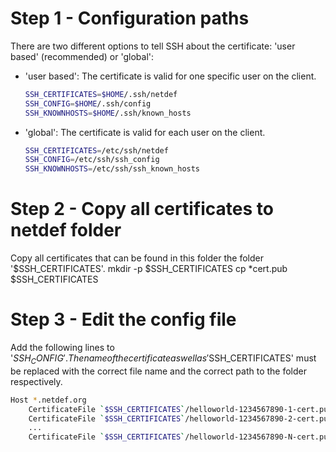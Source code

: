 # Step 1 - Configuration paths
There are two different options to tell SSH about the certificate: 'user based' (recommended)  or 'global':

* 'user based': The certificate is valid for one specific user on the client.
    ```bash
    SSH_CERTIFICATES=$HOME/.ssh/netdef
    SSH_CONFIG=$HOME/.ssh/config
    SSH_KNOWNHOSTS=$HOME/.ssh/known_hosts
    ```

* 'global': The certificate is valid for each user on the client.
    ```bash
    SSH_CERTIFICATES=/etc/ssh/netdef
    SSH_CONFIG=/etc/ssh/ssh_config
    SSH_KNOWNHOSTS=/etc/ssh/ssh_known_hosts
    ```

# Step 2 - Copy all certificates to netdef folder
Copy all certificates that can be found in this folder the folder '$SSH_CERTIFICATES'.
mkdir -p $SSH_CERTIFICATES
cp *cert.pub $SSH_CERTIFICATES

# Step 3 - Edit the config file
Add the following lines to '$SSH_CONFIG'. The name of the certificate as well as '$SSH_CERTIFICATES' must be replaced with the correct file name and the correct path to the folder respectively.
```bash
Host *.netdef.org
    CertificateFile `$SSH_CERTIFICATES`/helloworld-1234567890-1-cert.pub
    CertificateFile `$SSH_CERTIFICATES`/helloworld-1234567890-2-cert.pub
    ...
    CertificateFile `$SSH_CERTIFICATES`/helloworld-1234567890-N-cert.pub
```
